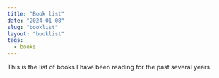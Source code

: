 ```yaml
---
title: "Book list"
date: "2024-01-08"
slug: "booklist"
layout: "booklist"
tags:
  - books
---
```


This is the list of books I have been reading for the past several years.
